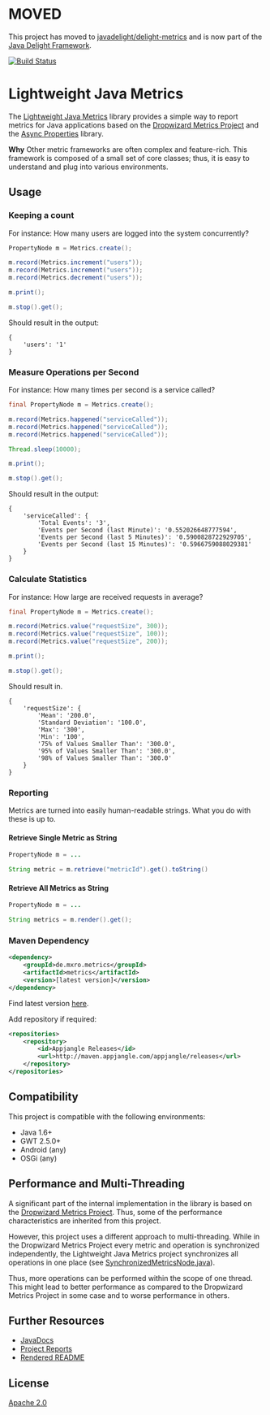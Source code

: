 # MOVED

This project has moved to [javadelight/delight-metrics](https://github.com/javadelight/delight-metrics) and is now part of the [Java Delight Framework](http://javadelight.org).

[![Build Status](https://travis-ci.org/mxro/lightweight-java-metrics.svg?branch=master)](https://travis-ci.org/mxro/lightweight-java-metrics) 

# Lightweight Java Metrics

The [Lightweight Java Metrics](https://github.com/mxro/lightweight-java-metrics) library provides a simple
 way to report metrics for Java applications based on the [Dropwizard Metrics Project](https://dropwizard.github.io/metrics/3.1.0/)
 and the [Async Properties](https://github.com/mxro/async-properties) library.

**Why** Other metric frameworks are often complex and feature-rich. 
This framework is composed of a small set of core classes; thus, it is easy to understand and plug into various environments.

## Usage

### Keeping a count

For instance: How many users are logged into the system concurrently?

```java
PropertyNode m = Metrics.create();

m.record(Metrics.increment("users"));
m.record(Metrics.increment("users"));
m.record(Metrics.decrement("users"));

m.print();

m.stop().get();
```

Should result in the output:

```
{
    'users': '1'
}
```

### Measure Operations per Second

For instance: How many times per second is a service called?

```java
final PropertyNode m = Metrics.create();

m.record(Metrics.happened("serviceCalled"));
m.record(Metrics.happened("serviceCalled"));
m.record(Metrics.happened("serviceCalled"));

Thread.sleep(10000);

m.print();

m.stop().get();
```

Should result in the output:

```
{
    'serviceCalled': {
        'Total Events': '3',
        'Events per Second (last Minute)': '0.552026648777594',
        'Events per Second (last 5 Minutes)': '0.5900828722929705',
        'Events per Second (last 15 Minutes)': '0.5966759088029381'
    }
}
```

### Calculate Statistics

For instance: How large are received requests in average?

```Java
final PropertyNode m = Metrics.create();

m.record(Metrics.value("requestSize", 300));
m.record(Metrics.value("requestSize", 100));
m.record(Metrics.value("requestSize", 200));

m.print();

m.stop().get();
```

Should result in.

```
{
    'requestSize': {
        'Mean': '200.0',
        'Standard Deviation': '100.0',
        'Max': '300',
        'Min': '100',
        '75% of Values Smaller Than': '300.0',
        '95% of Values Smaller Than': '300.0',
        '98% of Values Smaller Than': '300.0'
    }
}
```

### Reporting

Metrics are turned into easily human-readable strings. What you do with these is up to.

#### Retrieve Single Metric as String

```java
PropertyNode m = ...

String metric = m.retrieve("metricId").get().toString()
```


#### Retrieve All Metrics as String

```java
PropertyNode m = ...

String metrics = m.render().get();

```

### Maven Dependency

```xml
<dependency>
    <groupId>de.mxro.metrics</groupId>
	<artifactId>metrics</artifactId>
	<version>[latest version]</version>
</dependency>
```

Find latest version [here](http://modules.appjangle.com/lightweight-java-metrics/latest/project-summary.html).

Add repository if required:

```xml
<repositories>
	<repository>
		<id>Appjangle Releases</id>
		<url>http://maven.appjangle.com/appjangle/releases</url>
	</repository>
</repositories>
```

## Compatibility

This project is compatible with the following environments:

- Java 1.6+
- GWT 2.5.0+
- Android (any)
- OSGi (any)

## Performance and Multi-Threading

A significant part of the internal implementation in the library is based on the [Dropwizard Metrics Project](https://dropwizard.github.io/metrics/3.1.0/). 
Thus, some of the performance characteristics are inherited from this project.

However, this project uses a different approach to multi-threading. While in the Dropwizard Metrics Project every metric and operation is synchronized 
independently, the Lightweight Java Metrics project synchronizes all operations in one place (see [SynchronizedMetricsNode.java](http://modules.appjangle.com/lightweight-java-metrics/latest/xref/de/mxro/metrics/internal/SynchronizedMetricsNode.html)).

Thus, more operations can be performed within the scope of one thread. This might lead to better performance as compared to the Dropwizard Metrics Project in some case and to worse performance in others. 

## Further Resources

- [JavaDocs](http://modules.appjangle.com/lightweight-java-metrics/latest/apidocs/)
- [Project Reports](http://modules.appjangle.com/lightweight-java-metrics/latest/project-reports.html)
- [Rendered README](http://documentup.com/mxro/lightweight-java-metrics)


## License

[Apache 2.0](https://github.com/mxro/lightweight-java-metrics/blob/master/LICENSE.TXT)
